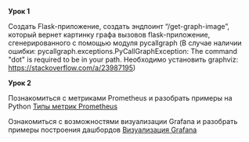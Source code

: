**Урок 1**

Создать Flask-приложение, создать эндпоинт “/get-graph-image”, 
который вернет картинку графа вызовов flask-приложение, сгенерированного 
с помощью модуля  pycallgraph 
(В случае наличии ошибки: pycallgraph.exceptions.PyCallGraphException: 
The command "dot" is required to be in your path. 
Необходимо установить graphviz: https://stackoverflow.com/a/23987195)

**Урок 2**

Познакомиться с метриками Prometheus и разобрать примеры на Python
  [Типы метрик Prometheus](https://prometheus.io/docs/concepts/metric_types/)

Ознакомиться с возможностями визуализации Grafana
 и разобрать примеры построения дашбордов [Визуализация Grafana](https://grafana.com/docs/grafana/latest/visualizations/)